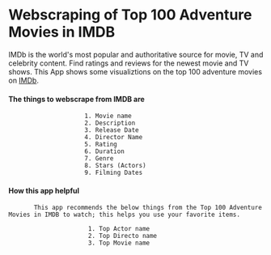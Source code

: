 # Webscraping  of Top 100 Adventure Movies in IMDB
IMDb is the world's most popular and authoritative source for movie, TV and celebrity content. Find ratings and reviews for the newest movie and TV shows.
This App shows some visualiztions on the top 100 adventure movies on [IMDb](https://www.imdb.com/).

####  The things to webscrape from IMDB are
        
                         1. Movie name
                         2. Description
                         3. Release Date
                         4. Director Name
                         5. Rating
                         6. Duration
                         7. Genre
                         8. Stars (Actors)
                         9. Filming Dates
                         
#### How this app helpful
           
           This app recommends the below things from the Top 100 Adventure Movies in IMDB to watch; this helps you use your favorite items.
                          
                          1. Top Actor name
                          2. Top Directo name
                          3. Top Movie name
                           
                     
                         
